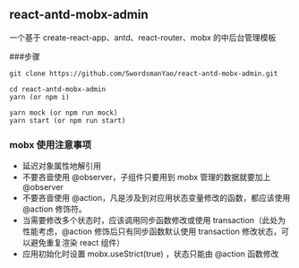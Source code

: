 ## react-antd-mobx-admin

一个基于 create-react-app、antd、react-router、mobx 的中后台管理模板

###步骤
 ```
 git clone https://github.com/SwordsmanYao/react-antd-mobx-admin.git
 ``` 
 ```
 cd react-antd-mobx-admin
 yarn (or npm i)
 ```
 ```
 yarn mock (or npm run mock)
 yarn start (or npm run start)
 ```

### mobx 使用注意事项
 * 延迟对象属性地解引用
 * 不要吝啬使用 @observer，子组件只要用到 mobx 管理的数据就要加上 @observer
 * 不要吝啬使用 @action，凡是涉及到对应用状态变量修改的函数，都应该使用 @action 修饰符。
 * 当需要修改多个状态时，应该调用同步函数修改或使用 transaction（此处为性能考虑，@action 修饰后只有同步函数默认使用 transaction 修改状态，可以避免重复渲染 react 组件）
 * 应用初始化时设置 mobx.useStrict(true) ，状态只能由 @action 函数修改
